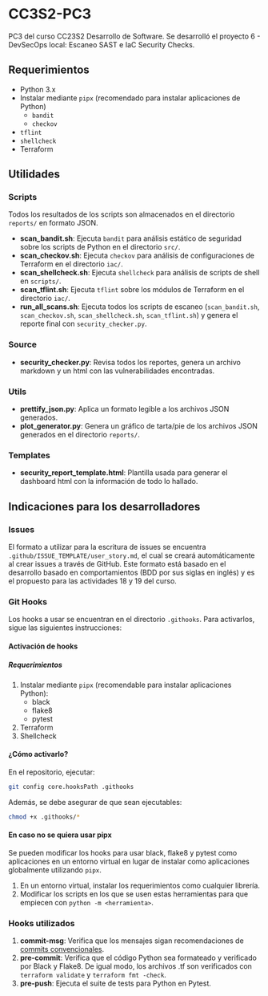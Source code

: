 # CC3S2-PC3
PC3 del curso CC23S2 Desarrollo de Software. Se desarrolló el proyecto 6 - DevSecOps local: Escaneo SAST e IaC Security Checks.

## Requerimientos

- Python 3.x
- Instalar mediante `pipx` (recomendado para instalar aplicaciones de Python)
   - `bandit`
   - `checkov`
- `tflint`
- `shellcheck`
- Terraform

## Utilidades

### Scripts

Todos los resultados de los scripts son almacenados en el directorio `reports/` en formato JSON.

- **scan_bandit.sh**: Ejecuta `bandit` para análisis estático de seguridad sobre los scripts de Python en el directorio `src/`.
- **scan_checkov.sh**: Ejecuta `checkov` para análisis de configuraciones de Terraform en el directorio `iac/`.
- **scan_shellcheck.sh**: Ejecuta `shellcheck` para análisis de scripts de shell en `scripts/`.
- **scan_tflint.sh**: Ejecuta `tflint` sobre los módulos de Terraform en el directorio `iac/`.
- **run_all_scans.sh**: Ejecuta todos los scripts de escaneo (`scan_bandit.sh`, `scan_checkov.sh`, `scan_shellcheck.sh`, `scan_tflint.sh`) y genera el reporte final con `security_checker.py`.


### Source
- **security_checker.py**: Revisa todos los reportes, genera un archivo markdown y un html con las vulnerabilidades encontradas.

### Utils

- **prettify_json.py**: Aplica un formato legible a los archivos JSON generados.
- **plot_generator.py**: Genera un gráfico de tarta/pie de los archivos JSON generados en el directorio `reports/`.

### Templates
- **security_report_template.html**: Plantilla usada para generar el dashboard html con la información de todo lo hallado.

## Indicaciones para los desarrolladores

### Issues

El formato a utilizar para la escritura de issues se encuentra `.github/ISSUE_TEMPLATE/user_story.md`, el cual se creará automáticamente al crear issues a través de GitHub. Este formato está basado en el desarrollo basado en comportamientos (BDD por sus siglas en inglés) y es el propuesto para las actividades 18 y 19 del curso.

### Git Hooks

Los hooks a usar se encuentran en el directorio `.githooks`. Para activarlos, sigue las siguientes instrucciones:

#### Activación de hooks

##### Requerimientos

1. Instalar mediante `pipx` (recomendable para instalar aplicaciones Python):
   - black
   - flake8
   - pytest
2. Terraform
3. Shellcheck

#### ¿Cómo activarlo?

En el repositorio, ejecutar:

```bash
git config core.hooksPath .githooks
```

Además, se debe asegurar de que sean ejecutables:

```bash
chmod +x .githooks/*
```

#### En caso no se quiera usar pipx

Se pueden modificar los hooks para usar black, flake8 y pytest como aplicaciones en un entorno virtual en lugar de instalar como aplicaciones globalmente utilizando `pipx`.

1. En un entorno virtual, instalar los requerimientos como cualquier librería.
2. Modificar los scripts en los que se usen estas herramientas para que empiecen con `python -m <herramienta>`.

### Hooks utilizados

1. **commit-msg**: Verifica que los mensajes sigan recomendaciones de [commits convencionales](https://www.conventionalcommits.org/en/v1.0.0/).
2. **pre-commit**: Verifica que el código Python sea formateado y verificado por Black y Flake8. De igual modo, los archivos .tf son verificados con `terraform validate` y `terraform fmt -check`.
3. **pre-push**: Ejecuta el suite de tests para Python en Pytest.